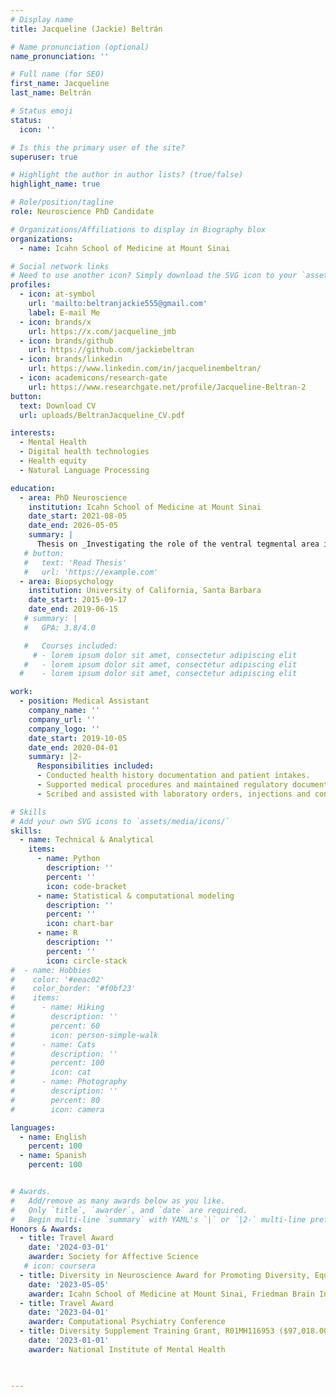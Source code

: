 ```yaml
---
# Display name
title: Jacqueline (Jackie) Beltrán

# Name pronunciation (optional)
name_pronunciation: ''

# Full name (for SEO)
first_name: Jacqueline
last_name: Beltrán

# Status emoji
status:
  icon: ''

# Is this the primary user of the site?
superuser: true

# Highlight the author in author lists? (true/false)
highlight_name: true

# Role/position/tagline
role: Neuroscience PhD Candidate

# Organizations/Affiliations to display in Biography blox
organizations:
  - name: Icahn School of Medicine at Mount Sinai

# Social network links
# Need to use another icon? Simply download the SVG icon to your `assets/media/icons/` folder.
profiles:
  - icon: at-symbol
    url: 'mailto:beltranjackie555@gmail.com'
    label: E-mail Me
  - icon: brands/x
    url: https://x.com/jacqueline_jmb
  - icon: brands/github
    url: https://github.com/jackiebeltran
  - icon: brands/linkedin
    url: https://www.linkedin.com/in/jacquelinembeltran/
  - icon: academicons/research-gate
    url: https://www.researchgate.net/profile/Jacqueline-Beltran-2
button:
  text: Download CV
  url: uploads/BeltranJacqueline_CV.pdf

interests:
  - Mental Health
  - Digital health technologies
  - Health equity
  - Natural Language Processing

education:
  - area: PhD Neuroscience
    institution: Icahn School of Medicine at Mount Sinai
    date_start: 2021-08-05
    date_end: 2026-05-05
    summary: |
      Thesis on _Investigating the role of the ventral tegmental area in reward processing in depression_. Supervised by [Drs. Laurel Morris & James Murrough]. 
   # button:
   #   text: 'Read Thesis'
   #   url: 'https://example.com'
  - area: Biopsychology
    institution: University of California, Santa Barbara
    date_start: 2015-09-17
    date_end: 2019-06-15
   # summary: |
   #   GPA: 3.8/4.0

   #   Courses included:
     # - lorem ipsum dolor sit amet, consectetur adipiscing elit
   #   - lorem ipsum dolor sit amet, consectetur adipiscing elit
  #    - lorem ipsum dolor sit amet, consectetur adipiscing elit

work:
  - position: Medical Assistant
    company_name: ''
    company_url: ''
    company_logo: ''
    date_start: 2019-10-05
    date_end: 2020-04-01
    summary: |2-
      Responsibilities included:
      - Conducted health history documentation and patient intakes.
      - Supported medical procedures and maintained regulatory documentation across multiple clinical sites in San Diego County.
      - Scribed and assisted with laboratory orders, injections and contraceptive procedures.

# Skills
# Add your own SVG icons to `assets/media/icons/`
skills:
  - name: Technical & Analytical
    items:
      - name: Python
        description: ''
        percent: ''
        icon: code-bracket
      - name: Statistical & computational modeling
        description: ''
        percent: ''
        icon: chart-bar
      - name: R
        description: ''
        percent: ''
        icon: circle-stack
#  - name: Hobbies
#    color: '#eeac02'
#    color_border: '#f0bf23'
#    items:
#      - name: Hiking
#        description: ''
#        percent: 60
#        icon: person-simple-walk
#      - name: Cats
#        description: ''
#        percent: 100
#        icon: cat
#      - name: Photography
#        description: ''
#        percent: 80
#        icon: camera

languages:
  - name: English
    percent: 100
  - name: Spanish
    percent: 100


# Awards.
#   Add/remove as many awards below as you like.
#   Only `title`, `awarder`, and `date` are required.
#   Begin multi-line `summary` with YAML's `|` or `|2-` multi-line prefix and indent 2 spaces below.
Honors & Awards:
  - title: Travel Award
    date: '2024-03-01'
    awarder: Society for Affective Science
   # icon: coursera
  - title: Diversity in Neuroscience Award for Promoting Diversity, Equity, Inclusion and Good Climate
    date: '2023-05-05'
    awarder: Icahn School of Medicine at Mount Sinai, Friedman Brain Institute
  - title: Travel Award
    date: '2023-04-01'
    awarder: Computational Psychiatry Conference
  - title: Diversity Supplement Training Grant, R01MH116953 ($97,018.00)
    date: '2023-01-01'
    awarder: National Institute of Mental Health
    


---
```

